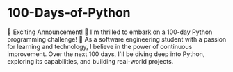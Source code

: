# 100-Days-of-Python
🚀 Exciting Announcement! 🚀  I'm thrilled to embark on a 100-day Python programming challenge! 🐍 As a software engineering student with a passion for learning and technology, I believe in the power of continuous improvement. Over the next 100 days, I'll be diving deep into Python, exploring its capabilities, and building real-world projects. 
